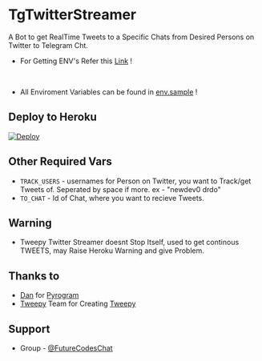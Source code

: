 # TgTwitterStreamer

A Bot to get RealTime Tweets to a Specific Chats from Desired Persons on Twitter to Telegram Cht.
<br>

* For Getting ENV's Refer this [Link](https://New-dev0.Github.io/TgTwitterBot) !
<br>

* All Enviroment Variables can be found in [env.sample](https://github.com/New-dev0/TgTwitterStreamer/blob/main/env.sample) !


## Deploy to Heroku
[![Deploy](https://www.herokucdn.com/deploy/button.svg)](https://heroku.com/deploy)


## Other Required Vars
- `TRACK_USERS` - usernames for Person on Twitter, you want to Track/get Tweets of. Seperated by space if more. ex - "newdev0 drdo"
- `TO_CHAT` - Id of Chat, where you want to recieve Tweets.

   
## Warning
 - Tweepy Twitter Streamer doesnt Stop Itself, used to get continous TWEETS, may Raise Heroku Warning and give Problem.

## Thanks to
- [Dan](https://github.com/delivrance) for [Pyrogram](https://github.com/pyrogram/pyrogram)
- [Tweepy](https://github.com/tweepy) Team for Creating [Tweepy](https://github.com/tweepy/tweepy)


## Support
- Group - [@FutureCodesChat](https://t.me/FutureCodesChat)

